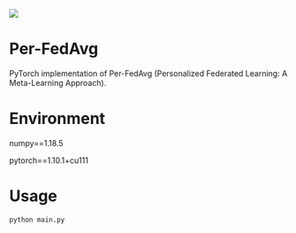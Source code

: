 ![](https://img.shields.io/badge/PerFedAvg-pytorch-brightgreen)
# Per-FedAvg
PyTorch implementation of Per-FedAvg (Personalized Federated Learning: A Meta-Learning Approach).

# Environment
numpy==1.18.5

pytorch==1.10.1+cu111

# Usage
```
python main.py
``` 
